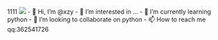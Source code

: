 <head>
         <style type="text/css">
           body {
                  background-image: url("https://i.niupic.com/images/2021/11/06/9FO4.jpg") no-repeat center center fixed;
                  -webkit-background-size: cover;
		-o-background-size: cover;                
		background-size: cover;
                }
          </style>
</head>
<body>
</body>
1111
<img src="https://i.niupic.com/images/2021/11/06/9FO4.jpg
" />
- 👋 Hi, I’m @xzy
- 👀 I’m interested in ...
- 🌱 I’m currently learning python
- 💞️ I’m looking to collaborate on python
- 📫 How to reach me qq:362541726


